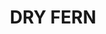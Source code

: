 ---
title: "DRY FERN"
price: "TBA"
desc: "Opis nije dostupan"
img_path: "/assets/img/A.MIG-8457.jpg"
brand: AMMO
available: true
cat: "dioramas"
subcat: "LASER CUT PLANTS"
subsubcat: "SS"
---